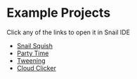 # Example Projects
Click any of the links to open it in Snail IDE

 - [Snail Squish](https://snail-ide.github.io/?project_url=https://snail-ide.github.io/examples/snail-files/squish.snail)
 - [Party Time](https://snail-ide.github.io/?project_url=https://extensions.turbowarp.org/samples/Party+Time.sb3)
 - [Tweening](https://snail-ide.github.io/?project_url=https://extensions.turbowarp.org/samples/Tweening.sb3)
 - [Cloud Clicker](https://snail-ide.github.io/?project_url=https://extensions.turbowarp.org/samples/cloudclick.snail)